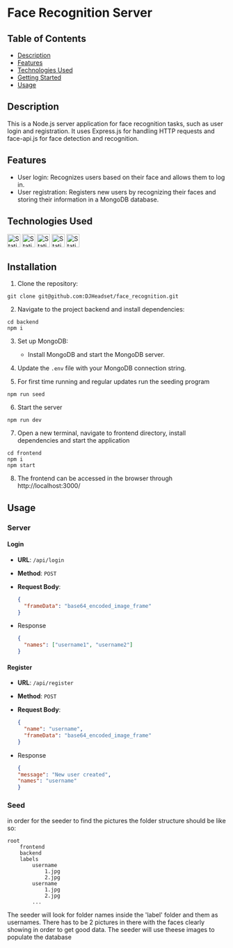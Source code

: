 # Face Recognition Server

## Table of Contents

- [Description](#description)
- [Features](#features)
- [Technologies Used](#technologies-used)
- [Getting Started](#getting-started)
- [Usage](#usage)

## Description

This is a Node.js server application for face recognition tasks, such as user login and registration. It uses Express.js for handling HTTP requests and face-api.js for face detection and recognition.

## Features

- User login: Recognizes users based on their face and allows them to log in.
- User registration: Registers new users by recognizing their faces and storing their information in a MongoDB database.

## Technologies Used

<img alt="Static Badge" src="https://img.shields.io/badge/Mongo-mongo?logo=mongodb&color=green" height="30"> <img alt="Static Badge" src="https://img.shields.io/badge/Express-express?logo=express&color=black" height="30"> <img alt="Static Badge" src="https://img.shields.io/badge/React-react?logo=react&color=blue" height="30"> <img alt="Static Badge" src="https://img.shields.io/badge/Node.js-node?logo=nodedotjs&color=white" height="30">
<img alt="Static Badge" src="https://img.shields.io/badge/Canvas-canvas?logo=canvas&color=grey" height="30">

## Installation

1. Clone the repository:

```
git clone git@github.com:DJHeadset/face_recognition.git
```

2. Navigate to the project backend and install dependencies:

```
cd backend
npm i
```

3. Set up MongoDB:

   - Install MongoDB and start the MongoDB server.

4. Update the `.env` file with your MongoDB connection string.

5. For first time running and regular updates run the seeding program

```
npm run seed
```

6. Start the server

```
npm run dev
```

7. Open a new terminal, navigate to frontend directory, install dependencies and start the application

```
cd frontend
npm i
npm start
```

8. The frontend can be accessed in the browser through http://localhost:3000/

## Usage

### Server

#### Login

- **URL**: `/api/login`
- **Method**: `POST`
- **Request Body**:
  ```json
  {
    "frameData": "base64_encoded_image_frame"
  }
  ```
- Response

    ```json
    {
      "names": ["username1", "username2"]
    }

#### Register
- **URL**: `/api/register`
- **Method**: `POST`
- **Request Body**:
  ```json
  {
    "name": "username",
    "frameData": "base64_encoded_image_frame"
  }
  ```
- Response

    ```json
    {
    "message": "New user created",
    "names": "username"
    }

### Seed
in order for the seeder to find the pictures the folder structure should be like so:
```
root
    frontend
    backend
    labels
        username
            1.jpg
            2.jpg
        username
            1.jpg
            2.jpg
        ...
```
The seeder will look for folder names inside the 'label' folder and them as usernames. There has to be 2 pictures in there with the faces clearly showing in order to get good data. The seeder will use theese images to populate the database
